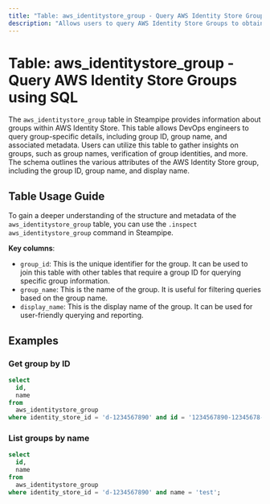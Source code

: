 ```yaml
---
title: "Table: aws_identitystore_group - Query AWS Identity Store Groups using SQL"
description: "Allows users to query AWS Identity Store Groups to obtain information about the identity and attributes of groups in AWS."
---
```


# Table: aws_identitystore_group - Query AWS Identity Store Groups using SQL

The `aws_identitystore_group` table in Steampipe provides information about groups within AWS Identity Store. This table allows DevOps engineers to query group-specific details, including group ID, group name, and associated metadata. Users can utilize this table to gather insights on groups, such as group names, verification of group identities, and more. The schema outlines the various attributes of the AWS Identity Store group, including the group ID, group name, and display name.

## Table Usage Guide

To gain a deeper understanding of the structure and metadata of the `aws_identitystore_group` table, you can use the `.inspect aws_identitystore_group` command in Steampipe.

**Key columns**:

- `group_id`: This is the unique identifier for the group. It can be used to join this table with other tables that require a group ID for querying specific group information.
- `group_name`: This is the name of the group. It is useful for filtering queries based on the group name.
- `display_name`: This is the display name of the group. It can be used for user-friendly querying and reporting.

## Examples

### Get group by ID

```sql
select
  id,
  name
from
  aws_identitystore_group
where identity_store_id = 'd-1234567890' and id = '1234567890-12345678-abcd-abcd-abcd-1234567890ab';
```

### List groups by name

```sql
select
  id,
  name
from
  aws_identitystore_group
where identity_store_id = 'd-1234567890' and name = 'test';
```
